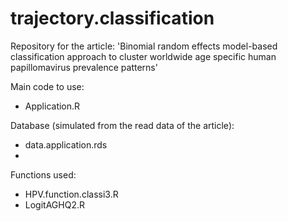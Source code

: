 # trajectory.classification
Repository for the article: 'Binomial random effects model-based classification approach to cluster worldwide age specific human papillomavirus prevalence patterns'


Main code to use: 
  - Application.R

Database (simulated from the read data of the article): 
  - data.application.rds
  - 
Functions used: 
  - HPV.function.classi3.R
  - LogitAGHQ2.R


